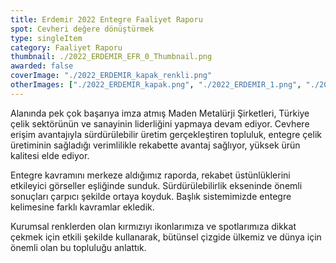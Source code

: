 ```yaml
---
title: Erdemir 2022 Entegre Faaliyet Raporu
spot: Cevheri değere dönüştürmek
type: singleItem
category: Faaliyet Raporu
thumbnail: ./2022_ERDEMIR_EFR_0_Thumbnail.png
awarded: false
coverImage: "./2022_ERDEMIR_kapak_renkli.png"
otherImages: ["./2022_ERDEMIR_kapak.png", "./2022_ERDEMIR_1.png", "./2022_ERDEMIR_2.png", "./2022_ERDEMIR_3.png"]
---
```


Alanında pek çok başarıya imza atmış Maden Metalürji Şirketleri, Türkiye çelik sektörünün ve sanayinin liderliğini yapmaya devam ediyor. Cevhere erişim avantajıyla sürdürülebilir üretim gerçekleştiren topluluk, entegre çelik üretiminin sağladığı verimlilikle rekabette avantaj sağlıyor, yüksek ürün kalitesi elde ediyor.

Entegre kavramını merkeze aldığımız raporda, rekabet üstünlüklerini etkileyici görseller eşliğinde sunduk. Sürdürülebilirlik ekseninde önemli sonuçları çarpıcı şekilde ortaya koyduk. Başlık sistemimizde entegre kelimesine farklı kavramlar ekledik.

Kurumsal renklerden olan kırmızıyı ikonlarımıza ve spotlarımıza dikkat çekmek için etkili şekilde kullanarak, bütünsel çizgide ülkemiz ve dünya için önemli olan bu topluluğu anlattık.
